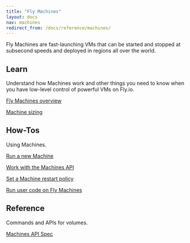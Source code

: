 ```yaml
---
title: "Fly Machines"
layout: docs
nav: machines
redirect_from: /docs/reference/machines/
---
```


Fly Machines are fast-launching VMs that can be started and stopped at subsecond speeds and deployed in regions all over the world.

## Learn

Understand how Machines work and other things you need to know when you have low-level control of powerful VMs on Fly.io.

[Fly Machines overview](/docs/machines/overview)

[Machine sizing](/docs/machines/guides-examples/machine-sizing/)

## How-Tos

Using Machines.

[Run a new Machine](/docs/machines/run/)

[Work with the Machines API](/docs/machines/working-with-machines)

[Set a Machine restart policy](/docs/machines/guides-examples/machine-restart-policy/)

[Run user code on Fly Machines](/docs/machines/guides-examples/functions-with-machines/)

## Reference

Commands and APIs for volumes.

[Machines API Spec](https://docs.machines.dev/swagger/index.html/)